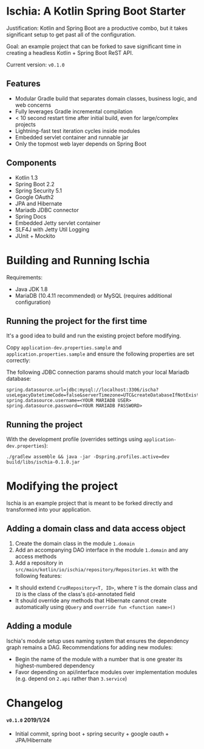 # Ischia: A Kotlin Spring Boot Starter

Justification: Kotlin and Spring Boot are a productive combo, but it takes significant setup to get past all of the configuration.

Goal: an example project that can be forked to save significant time in creating a headless Kotlin + Spring Boot ReST API.

Current version: `v0.1.0` 

## Features

 - Modular Gradle build that separates domain classes, business logic, and web concerns
 - Fully leverages Gradle incremental compilation
 - < 10 second restart time after initial build, even for large/complex projects
 - Lightning-fast test iteration cycles inside modules
 - Embedded servlet container and runnable jar
 - Only the topmost web layer depends on Spring Boot
 
## Components

 - Kotlin 1.3
 - Spring Boot 2.2
 - Spring Security 5.1
 - Google OAuth2
 - JPA and Hibernate
 - Mariadb JDBC connector
 - Spring Docs
 - Embedded Jetty servlet container
 - SLF4J with Jetty Util Logging
 - JUnit + Mockito

# Building and Running Ischia

Requirements: 
 - Java JDK 1.8
 - MariaDB (10.4.11 recommended) or MySQL (requires additional configuration)

## Running the project for the first time

It's a good idea to build and run the existing project before modifying.

Copy `application-dev.properties.sample` and `application.properties.sample` and ensure the following properties are set correctly:

The following JDBC connection params should match your local Mariadb database:

```
spring.datasource.url=jdbc:mysql://localhost:3306/ischa?useLegacyDatetimeCode=false&serverTimezone=UTC&createDatabaseIfNotExist=true
spring.datasource.username=<YOUR MARIADB USER>
spring.datasource.password=<YOUR MARIADB PASSWORD>
```

## Running the project

With the development profile (overrides settings using `application-dev.properties`):
```
./gradlew assemble && java -jar -Dspring.profiles.active=dev build/libs/ischia-0.1.0.jar
``` 

# Modifying the project

Ischia is an example project that is meant to be forked directly and transformed into your application.

## Adding a domain class and data access object

1. Create the domain class in the module `1.domain`
2. Add an accompanying DAO interface in the module `1.domain` and any access methods
3. Add a repository in `src/main/kotlin/io/ischia/repository/Repositories.kt` with the following features:
  - It should extend `CrudRepository<T, ID>`, where `T` is the domain class and `ID` is the class of the class's `@Id`-annotated field
  - It should override any methods that Hibernate cannot create automatically using `@Query` and `override fun <function name>()`

## Adding a module

Ischia's module setup uses naming system that ensures the dependency graph remains a DAG. Recommendations for adding new modules:
 
 - Begin the name of the module with a number that is one greater its highest-numbered dependency
 - Favor depending on api/interface modules over implementation modules (e.g. depend on `2.api` rather than `3.service`) 

# Changelog

#### `v0.1.0` 2019/1/24
 - Initial commit, spring boot + spring security + google oauth + JPA/Hibernate